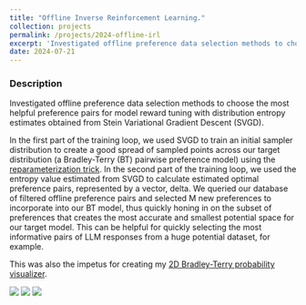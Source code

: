 ```yaml
---
title: "Offline Inverse Reinforcement Learning."
collection: projects
permalink: /projects/2024-offline-irl
excerpt: 'Investigated offline preference data selection methods to choose the most helpful preference pairs for model reward tuning with distribution entropy estimates obtained from Stein Variational Gradient Descent (SVGD).'
date: 2024-07-21
---
```


### Description
Investigated offline preference data selection methods to choose the most helpful preference pairs for model reward tuning with distribution entropy estimates obtained from Stein Variational Gradient Descent (SVGD).

<!-- In SVGD, particles' movements are also dependent upon the number and proximity of nearby particles -->
In the first part of the training loop, we used SVGD to train an initial sampler distribution to create a good spread of sampled points across our target distribution (a Bradley-Terry (BT) pairwise preference model) using the <a href="https://gregorygundersen.com/blog/2018/04/29/reparameterization/">reparameterization trick</a>.
In the second part of the training loop, we used the entropy value estimated from SVGD to calculate estimated optimal preference pairs, represented by a vector, delta. We queried our database of filtered offline preference pairs and selected M new preferences to incorporate into our BT model, thus quickly honing in on the subset of preferences that creates the most accurate and smallest potential space for our target model.
This can be helpful for quickly selecting the most informative pairs of LLM responses from a huge potential dataset, for example.

This was also the impetus for creating my <a href="https://chasedvickery.github.io/BradleyTerryVisualizer/">2D Bradley-Terry probability visualizer</a>.

<!-- Replace path up to /files with http://ChaseDVickery.github.io/ or http://localhost:4000/ -->
<img src="http://ChaseDVickery.github.io/files/irl/svgd1.gif">
<img src="http://ChaseDVickery.github.io/files/irl/svgd2.gif">
<img src="http://ChaseDVickery.github.io/files/irl/svgd3.gif">